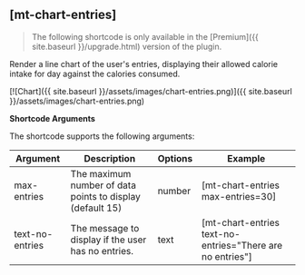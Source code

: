 ## [mt-chart-entries]

> The following shortcode is only available in the [Premium]({{ site.baseurl }}/upgrade.html) version of the plugin.

Render a line chart of the user's entries, displaying their allowed calorie intake for day against the calories consumed.

[![Chart]({{ site.baseurl }}/assets/images/chart-entries.png)]({{ site.baseurl }}/assets/images/chart-entries.png)

**Shortcode Arguments**
 
The shortcode supports the following arguments:
 
| Argument | Description | Options | Example |
|--|--|--|--|
| max-entries | The maximum number of data points to display (default 15)| number  | [mt-chart-entries max-entries=30] |  
|text-no-entries|The message to display if the user has no entries. |text| [mt-chart-entries text-no-entries="There are no entries"]